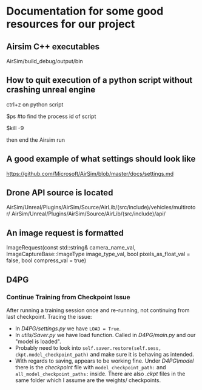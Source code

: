 # Documentation for some good resources for our project #

## Airsim C++ executables ##
AirSim/build_debug/output/bin

## How to quit execution of a python script without crashing unreal engine
ctrl+z on python script

$ps #to find the process id of script

$kill -9 <process id>
  
then end the Airsim run

  
## A good example of what settings should look like ##
https://github.com/Microsoft/AirSim/blob/master/docs/settings.md

## Drone API source is located ##
AirSim/Unreal/Plugins/AirSim/Source/AirLib/(src/include)/vehicles/multirotor/
AirSim/Unreal/Plugins/AirSim/Source/AirLib/(src/include)/api/

## An image request is formatted ##
ImageRequest(const std::string& camera_name_val, ImageCaptureBase::ImageType image_type_val, bool pixels_as_float_val = false, bool compress_val = true)

## D4PG

### Continue Training from Checkpoint Issue

After running a training session once and re-running, not continuing from last checkpoint. Tracing the issue:

*  In *D4PG/settings.py* we have `LOAD = True`.
*  In *utils/Saver.py* we have load function. Called in *D4PG/main.py* and our "model is loaded".
*  Probably need to look into `self.saver.restore(self.sess, ckpt.model_checkpoint_path)` and make sure it is behaving as intended.
*  With regards to saving, appears to be working fine. Under *D4PG\model* there is the *checkpoint* file with `model_checkpoint_path:` and `all_model_checkpoint_paths:` inside. There are also *.ckpt* files in the same folder which I assume are the weights/ checkpoints.
